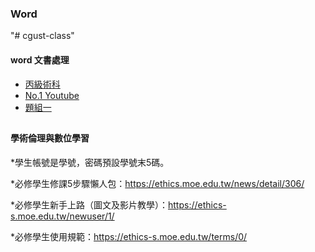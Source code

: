### Word 


"# cgust-class" 
#### word 文書處理
* [丙級術科](https://github.com/jumbokh/cgust-class/blob/main/docs/%E4%B8%99%E7%B4%9A%E8%A1%93%E7%A7%91%E8%A9%A6%E9%A1%8C.pdf)
* [No.1 Youtube](https://www.youtube.com/watch?v=FaEIxjS7jmE)
* [題組一](https://github.com/jumbokh/cgust-class/blob/main/docs/%E9%A1%8C%E7%B5%84%2001.zip)
##
#### 學術倫理與數位學習 
*學生帳號是學號，密碼預設學號末5碼。

*必修學生修課5步驟懶人包：https://ethics.moe.edu.tw/news/detail/306/


*必修學生新手上路（圖文及影片教學）：https://ethics-s.moe.edu.tw/newuser/1/

*必修學生使用規範：https://ethics-s.moe.edu.tw/terms/0/

